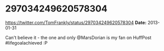 # 297034249620578304
https://twitter.com/TomFrankly/status/297034249620578304
**Date:** 2013-01-31

Can't believe it - the one and only @MarsDorian is my fan on HuffPost #lifegoalachieved :P
